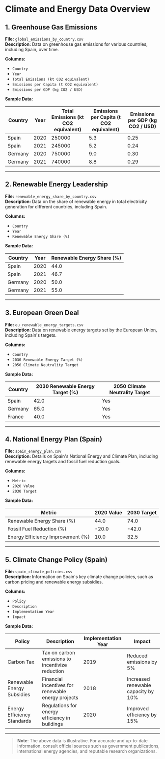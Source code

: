 # Climate and Energy Data Overview

## 1. Greenhouse Gas Emissions

**File:** `global_emissions_by_country.csv`  
**Description:** Data on greenhouse gas emissions for various countries, including Spain, over time.  

**Columns:**  
- `Country`  
- `Year`  
- `Total Emissions (kt CO2 equivalent)`  
- `Emissions per Capita (t CO2 equivalent)`  
- `Emissions per GDP (kg CO2 / USD)`  

**Sample Data:**  

| Country  | Year | Total Emissions (kt CO2 equivalent) | Emissions per Capita (t CO2 equivalent) | Emissions per GDP (kg CO2 / USD) |
|----------|------|--------------------------------------|-----------------------------------------|-----------------------------------|
| Spain    | 2020 | 250000                               | 5.3                                     | 0.25                              |
| Spain    | 2021 | 245000                               | 5.2                                     | 0.24                              |
| Germany  | 2020 | 750000                               | 9.0                                     | 0.30                              |
| Germany  | 2021 | 740000                               | 8.8                                     | 0.29                              |

---

## 2. Renewable Energy Leadership

**File:** `renewable_energy_share_by_country.csv`  
**Description:** Data on the share of renewable energy in total electricity generation for different countries, including Spain.  

**Columns:**  
- `Country`  
- `Year`  
- `Renewable Energy Share (%)`  

**Sample Data:**  

| Country  | Year | Renewable Energy Share (%) |
|----------|------|----------------------------|
| Spain    | 2020 | 44.0                       |
| Spain    | 2021 | 46.7                       |
| Germany  | 2020 | 50.0                       |
| Germany  | 2021 | 55.0                       |

---

## 3. European Green Deal

**File:** `eu_renewable_energy_targets.csv`  
**Description:** Data on renewable energy targets set by the European Union, including Spain's targets.  

**Columns:**  
- `Country`  
- `2030 Renewable Energy Target (%)`  
- `2050 Climate Neutrality Target`  

**Sample Data:**  

| Country  | 2030 Renewable Energy Target (%) | 2050 Climate Neutrality Target |
|----------|-----------------------------------|---------------------------------|
| Spain    | 42.0                              | Yes                             |
| Germany  | 65.0                              | Yes                             |
| France   | 40.0                              | Yes                             |

---

## 4. National Energy Plan (Spain)

**File:** `spain_energy_plan.csv`  
**Description:** Details on Spain's National Energy and Climate Plan, including renewable energy targets and fossil fuel reduction goals.  

**Columns:**  
- `Metric`  
- `2020 Value`  
- `2030 Target`  

**Sample Data:**  

| Metric                          | 2020 Value | 2030 Target |
|---------------------------------|------------|-------------|
| Renewable Energy Share (%)      | 44.0       | 74.0        |
| Fossil Fuel Reduction (%)       | -20.0      | -42.0       |
| Energy Efficiency Improvement (%) | 10.0       | 32.5        |

---

## 5. Climate Change Policy (Spain)

**File:** `spain_climate_policies.csv`  
**Description:** Information on Spain's key climate change policies, such as carbon pricing and renewable energy subsidies.  

**Columns:**  
- `Policy`  
- `Description`  
- `Implementation Year`  
- `Impact`  

**Sample Data:**  

| Policy                     | Description                                          | Implementation Year | Impact                      |
|----------------------------|------------------------------------------------------|---------------------|-----------------------------|
| Carbon Tax                 | Tax on carbon emissions to incentivize reduction     | 2019                | Reduced emissions by 5%     |
| Renewable Energy Subsidies | Financial incentives for renewable energy projects   | 2018                | Increased renewable capacity by 10% |
| Energy Efficiency Standards | Regulations for energy efficiency in buildings      | 2020                | Improved efficiency by 15%  |

---

> **Note**: The above data is illustrative. For accurate and up-to-date information, consult official sources such as government publications, international energy agencies, and reputable research organizations.

